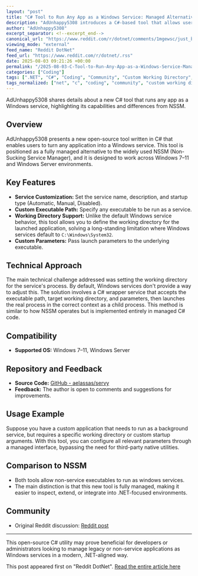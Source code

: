 ```yaml
---
layout: "post"
title: "C# Tool to Run Any App as a Windows Service: Managed Alternative to NSSM"
description: "AdUnhappy5308 introduces a C#-based tool that allows users to run any executable as a Windows service, offering a managed alternative to NSSM. The tool supports customizable service names, descriptions, startup types, working directories, and parameters, and is compatible with Windows 7–11 and Windows Server."
author: "AdUnhappy5308"
excerpt_separator: <!--excerpt_end-->
canonical_url: "https://www.reddit.com/r/dotnet/comments/1mgewsc/just_built_a_tool_that_turns_any_app_into_a/"
viewing_mode: "external"
feed_name: "Reddit DotNet"
feed_url: "https://www.reddit.com/r/dotnet/.rss"
date: 2025-08-03 09:21:26 +00:00
permalink: "/2025-08-03-C-Tool-to-Run-Any-App-as-a-Windows-Service-Managed-Alternative-to-NSSM.html"
categories: ["Coding"]
tags: [".NET", "C#", "Coding", "Community", "Custom Working Directory", "NSSM Alternative", "Open Source", "Process Wrapper", "Service Management", "Startup Type", "Windows App Deployment", "Windows Service"]
tags_normalized: ["net", "c", "coding", "community", "custom working directory", "nssm alternative", "open source", "process wrapper", "service management", "startup type", "windows app deployment", "windows service"]
---
```


AdUnhappy5308 shares details about a new C# tool that runs any app as a Windows service, highlighting its capabilities and differences from NSSM.<!--excerpt_end-->

## Overview

AdUnhappy5308 presents a new open-source tool written in C# that enables users to turn any application into a Windows service. This tool is positioned as a fully managed alternative to the widely used NSSM (Non-Sucking Service Manager), and it is designed to work across Windows 7–11 and Windows Server environments.

## Key Features

- **Service Customization:** Set the service name, description, and startup type (Automatic, Manual, Disabled).
- **Custom Executable Path:** Specify any executable to be run as a service.
- **Working Directory Support:** Unlike the default Windows service behavior, this tool allows you to define the working directory for the launched application, solving a long-standing limitation where Windows services default to `C:\Windows\System32`.
- **Custom Parameters:** Pass launch parameters to the underlying executable.

## Technical Approach

The main technical challenge addressed was setting the working directory for the service's process. By default, Windows services don't provide a way to adjust this. The solution involves a C# wrapper service that accepts the executable path, target working directory, and parameters, then launches the real process in the correct context as a child process. This method is similar to how NSSM operates but is implemented entirely in managed C# code.

## Compatibility

- **Supported OS:** Windows 7–11, Windows Server

## Repository and Feedback

- **Source Code:** [GitHub - aelassas/servy](https://github.com/aelassas/servy)
- **Feedback:** The author is open to comments and suggestions for improvements.

## Usage Example

Suppose you have a custom application that needs to run as a background service, but requires a specific working directory or custom startup arguments. With this tool, you can configure all relevant parameters through a managed interface, bypassing the need for third-party native utilities.

## Comparison to NSSM

- Both tools allow non-service executables to run as windows services.
- The main distinction is that this new tool is fully managed, making it easier to inspect, extend, or integrate into .NET-focused environments.

## Community

- Original Reddit discussion: [Reddit post](https://www.reddit.com/r/dotnet/comments/1mgewsc/just_built_a_tool_that_turns_any_app_into_a/)

---

This open-source C# utility may prove beneficial for developers or administrators looking to manage legacy or non-service applications as Windows services in a modern, .NET-aligned way.

This post appeared first on "Reddit DotNet". [Read the entire article here](https://www.reddit.com/r/dotnet/comments/1mgewsc/just_built_a_tool_that_turns_any_app_into_a/)
